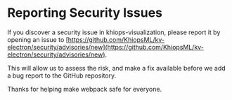 # Reporting Security Issues

If you discover a security issue in khiops-visualization, please report it by opening an
issue to [https://github.com/KhiopsML/kv-electron/security/advisories/new](https://github.com/KhiopsML/kv-electron/security/advisories/new).

This will allow us to assess the risk, and make a fix available before we add a
bug report to the GitHub repository.

Thanks for helping make webpack safe for everyone.
